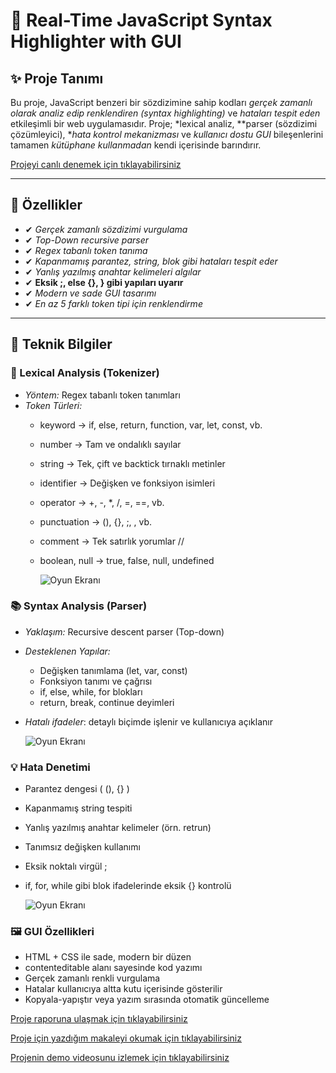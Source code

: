 # 🎨 Real-Time JavaScript Syntax Highlighter with GUI

## ✨ Proje Tanımı

Bu proje, JavaScript benzeri bir sözdizimine sahip kodları *gerçek zamanlı olarak analiz edip renklendiren (syntax highlighting)* ve *hataları tespit eden* etkileşimli bir web uygulamasıdır. Proje; *lexical analiz, **parser (sözdizimi çözümleyici), **hata kontrol mekanizması* ve *kullanıcı dostu GUI* bileşenlerini tamamen *kütüphane kullanmadan* kendi içerisinde barındırır.

[Projeyi canlı  denemek için tıklayabilirsiniz](https://samierz.github.io/Syntax-Higlighter/)


---

## 🧩 Özellikler

- ✔ *Gerçek zamanlı sözdizimi vurgulama*
- ✔ *Top-Down recursive parser*
- ✔ *Regex tabanlı token tanıma*
- ✔ *Kapanmamış parantez, string, blok gibi hataları tespit eder*
- ✔ *Yanlış yazılmış anahtar kelimeleri algılar*
- ✔ **Eksik ;, else {}, } gibi yapıları uyarır**
- ✔ *Modern ve sade GUI tasarımı*
- ✔ *En az 5 farklı token tipi için renklendirme*

---

## 🔬 Teknik Bilgiler

### 🧠 Lexical Analysis (Tokenizer)
- *Yöntem:* Regex tabanlı token tanımları
- *Token Türleri:*
  - keyword → if, else, return, function, var, let, const, vb.
  - number → Tam ve ondalıklı sayılar
  - string → Tek, çift ve backtick tırnaklı metinler
  - identifier → Değişken ve fonksiyon isimleri
  - operator → +, -, *, /, =, ==, vb.
  - punctuation → (), {}, ;, , vb.
  - comment → Tek satırlık yorumlar //
  - boolean, null → true, false, null, undefined

     ![Oyun Ekranı](img/ss1.jpg)

### 📚 Syntax Analysis (Parser)
- *Yaklaşım:* Recursive descent parser (Top-down)
- *Desteklenen Yapılar:*
  - Değişken tanımlama (let, var, const)
  - Fonksiyon tanımı ve çağrısı
  - if, else, while, for blokları
  - return, break, continue deyimleri
- *Hatalı ifadeler*: detaylı biçimde işlenir ve kullanıcıya açıklanır

    ![Oyun Ekranı](img/ss2.jpg)

### 💡 Hata Denetimi
- Parantez dengesi ( (), {} )
- Kapanmamış string tespiti
- Yanlış yazılmış anahtar kelimeler (örn. retrun)
- Tanımsız değişken kullanımı
- Eksik noktalı virgül ;
- if, for, while gibi blok ifadelerinde eksik {} kontrolü

  ![Oyun Ekranı](img/ss3.jpg)
      

### 🖼 GUI Özellikleri
- HTML + CSS ile sade, modern bir düzen
- contenteditable alanı sayesinde kod yazımı
- Gerçek zamanlı renkli vurgulama
- Hatalar kullanıcıya altta kutu içerisinde gösterilir
- Kopyala-yapıştır veya yazım sırasında otomatik güncelleme


[Proje raporuna ulaşmak için tıklayabilirsiniz](https://github.com/Samierz/Syntax-Higlighter/blob/main/proje%20raporu.pdf)

[Proje için yazdığım makaleyi okumak için tıklayabilirsiniz](https://medium.com/@03asmbrk1907/javascript-syntax-highlighter-087df1f112b4)

[Projenin demo videosunu izlemek için tıklayabilirsiniz](https://youtu.be/extn2HDl6Bk)
